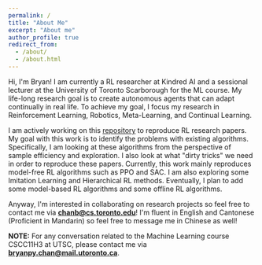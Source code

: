 ```yaml
---
permalink: /
title: "About Me"
excerpt: "About me"
author_profile: true
redirect_from: 
  - /about/
  - /about.html
---
```


Hi, I'm Bryan! I am currently a RL researcher at Kindred AI and a sessional lecturer at the University of Toronto Scarborough for the ML course. My life-long research goal is to create autonomous agents that can adapt continually in real life. To achieve my goal, I focus my research in Reinforcement Learning, Robotics, Meta-Learning, and Continual Learning.

I am actively working on this [repository](https://github.com/chanb/rl_sandbox_public) to reproduce RL research papers. My goal with this work is to identify the problems with existing algorithms. Specifically, I am looking at these algorithms from the perspective of sample efficiency and exploration. I also look at what "dirty tricks" we need in order to reproduce these papers. Currently, this work mainly reproduces model-free RL algorithms such as PPO and SAC. I am also exploring some Imitation Learning and Hierarchical RL methods. Eventually, I plan to add some model-based RL algorithms and some offline RL algorithms.

Anyway, I'm interested in collaborating on research projects so feel free to contact me via **chanb@cs.toronto.edu**! I'm fluent in English and Cantonese (Proficient in Mandarin) so feel free to message me in Chinese as well!

**NOTE:** For any conversation related to the Machine Learning course CSCC11H3 at UTSC, please contact me via **bryanpy.chan@mail.utoronto.ca**.
